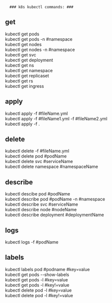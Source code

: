       ### k8s kubectl commands: ### 

## get ##
kubectl get pods   
kubectl get pods -n #namespace   
kubectl get nodes  
kubectl get nodes -n #namespace  
kubectl get svc  
kubectl get deployment  
kubectl get ns  
kubectl get namespace  
kubectl get replicaset  
kubectl get rs  
kubectl get ingress  

## apply ##  
kubectl apply -f #fileName.yml  
kubectl apply -f #fileName1.yml -f #fileName2.yml  
kubectl apply -f .  

## delete ##  
kubectl delete -f #fileName.yml  
kubectl delete pod #podName  
kubectl delete svc #serviceName  
kubectl delete namespace #namespaceName  

## describe ##
kubectl descibe pod #podName  
kubectl describe pod #podName -n #namespace  
kubectl describe svc #serviceName  
kubectl describe node #nodeName  
kubectl describe deployment #deploymentName  

## logs ##  
kubectl logs -f #podName  

## labels ##
kubectl labels pod #podname #key=value  
kubectl get pods --show-labels  
kubectl get pods -l #key=value   
kubectl get pods -l #key!=value  
kubectl delete pod -l #key=value  
kubectl delete pod -l #key!=value  




